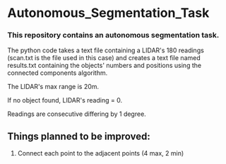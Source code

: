 # Autonomous_Segmentation_Task
### This repository contains an autonomous segmentation task.

The python code takes a text file containing a LIDAR's 180 readings (scan.txt is the file used in this case) and creates a text file named results.txt containing the objects' numbers and positions using the connected components algorithm.

The LIDAR's max range is 20m.

If no object found, LIDAR's reading = 0.

Readings are consecutive differing by 1 degree.



## Things planned to be improved:
1. Connect each point to the adjacent points (4 max, 2 min)
